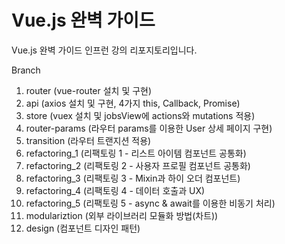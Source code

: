 # Vue.js 완벽 가이드

Vue.js 완벽 가이드 인프런 강의 리포지토리입니다.

Branch
1. router (vue-router 설치 및 구현)
2. api (axios 설치 및 구현, 4가지 this, Callback, Promise)
3. store (vuex 설치 및 jobsView에 actions와 mutations 적용)
4. router-params (라우터 params를 이용한 User 상세 페이지 구현)
5. transition (라우터 트랜지션 적용)
6. refactoring_1 (리팩토링 1 - 리스트 아이템 컴포넌트 공통화)
7. refactoring_2 (리팩토링 2 - 사용자 프로필 컴포넌트 공통화)
8. refactoring_3 (리팩토링 3 - Mixin과 하이 오더 컴포넌트)
9. refactoring_4 (리팩토링 4 - 데이터 호출과 UX)
10. refactoring_5 (리팩토링 5 - async & await를 이용한 비동기 처리)
11. modulariztion (외부 라이브러리 모듈화 방법(차트))
12. design (컴포넌트 디자인 패턴)
